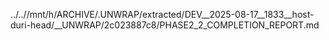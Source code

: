 ../..//mnt/h/ARCHIVE/.UNWRAP/extracted/DEV__2025-08-17__1833__host-duri-head/__UNWRAP/2c023887c8/PHASE2_2_COMPLETION_REPORT.md